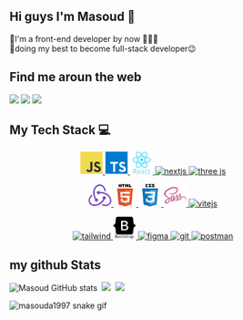 ## Hi guys I'm Masoud 👋
<div align="left">  
  <p>
    🔸I'm a front-end developer by now 👨🏽‍💻<br/>
    🔸doing my best to become full-stack developer😉
  </p>
</div>

## Find me aroun the web

<p align="left">
    <a href="https://www.linkedin.com/in/masoud-anaraki/"><img src="https://img.shields.io/badge/-Masoud Anaraki-0077B5?style=flat&logo=Linkedin&logoColor=white"/></a>
    <a href="mailto:masoud30376@gmail.com"><img src="https://img.shields.io/badge/-masoud30376@gmail.com-D14836?style=flat&logo=Gmail&logoColor=white"/></a>
    <a href="https://stackoverflow.com/users/13231610/masoud-anaraki"><img src="https://img.shields.io/badge/-Masoud%20Anaraki-000000?style=flat&logo=stackoverflow"/></a>
</p>

 ## My Tech Stack 💻
<div> 
  <p align="center"> 
   <a href="https://developer.mozilla.org/en-US/docs/Web/JavaScript" target="_blank" rel="noreferrer"> 
     <img src="https://raw.githubusercontent.com/devicons/devicon/master/icons/javascript/javascript-original.svg" alt="javascript" width="40" height="40"/>
   </a>
   <a href="https://www.typescriptlang.org/" target="_blank" rel="noreferrer"> 
     <img src="https://raw.githubusercontent.com/devicons/devicon/master/icons/typescript/typescript-original.svg" alt="typescript" width="40" height="40"/>
   </a>
   <a href="https://reactjs.org/" target="_blank" rel="noreferrer">
     <img src="https://raw.githubusercontent.com/devicons/devicon/master/icons/react/react-original-wordmark.svg" alt="react" width="40" height="40"/> 
   </a>  
   <a href="https://nextjs.org/" target="_blank" rel="noreferrer">
     <img src="https://d2nir1j4sou8ez.cloudfront.net/wp-content/uploads/2021/12/nextjs-boilerplate-logo.png" alt="nextjs" width="40" height="40"/> 
   </a>
   <a href="https://threejs.org/" target="_blank" rel="noreferrer"> 
     <img src="https://global.discourse-cdn.com/standard17/uploads/threejs/original/2X/e/e4f86d2200d2d35c30f7b1494e96b9595ebc2751.png" alt="three js" width="40" height="40"/> 
   </a> 
  </p>
   <p align="center">
    <a href="https://redux.js.org" target="_blank" rel="noreferrer"> 
    <img src="https://raw.githubusercontent.com/devicons/devicon/master/icons/redux/redux-original.svg" alt="redux" width="40" height="40"/> 
    </a> 
    <a href="https://www.w3.org/html/" target="_blank" rel="noreferrer"> 
      <img src="https://raw.githubusercontent.com/devicons/devicon/master/icons/html5/html5-original-wordmark.svg" alt="html5" width="40" height="40"/> 
    </a> 
    <a href="https://www.w3schools.com/css/" target="_blank" rel="noreferrer"> 
      <img src="https://raw.githubusercontent.com/devicons/devicon/master/icons/css3/css3-original-wordmark.svg" alt="css3" width="40" height="40"/> 
    </a>
    <a href="https://sass-lang.com" target="_blank" rel="noreferrer">
      <img src="https://raw.githubusercontent.com/devicons/devicon/master/icons/sass/sass-original.svg" alt="sass" width="40" height="40"/> 
    </a>
    <a href="https://vitejs.dev/" target="_blank" rel="noreferrer"> 
      <img src="https://vitejs.dev/logo-with-shadow.png" alt="vitejs" width="40" height="40"/> 
    </a>
  </p>
  <p align="center">
     <a href="https://tailwindcss.com/" target="_blank" rel="noreferrer">
    <img src="https://www.vectorlogo.zone/logos/tailwindcss/tailwindcss-icon.svg" alt="tailwind" width="40" height="40"/>
    </a> 
    <a href="https://getbootstrap.com" target="_blank" rel="noreferrer"> 
      <img src="https://raw.githubusercontent.com/devicons/devicon/master/icons/bootstrap/bootstrap-plain-wordmark.svg" alt="bootstrap" width="40" height="40"/>
    </a> 
    <a href="https://www.figma.com/" target="_blank" rel="noreferrer"> 
      <img src="https://www.vectorlogo.zone/logos/figma/figma-icon.svg" alt="figma" width="40" height="40"/> 
    </a>
    <a href="https://git-scm.com/" target="_blank" rel="noreferrer"> 
      <img src="https://www.vectorlogo.zone/logos/git-scm/git-scm-icon.svg" alt="git" width="40" height="40"/>
    </a>  
     <a href="https://postman.com" target="_blank" rel="noreferrer"> 
      <img src="https://www.vectorlogo.zone/logos/getpostman/getpostman-icon.svg" alt="postman" width="40" height="40"/> 
    </a>
  </p>  
</div>

 <!--  <&theme=monokai> -->
 ## my github Stats
<p align="left">
  <img src="https://github-readme-stats.vercel.app/api?username=masouda1997&show_icons=true&include_all_commits=true" alt="Masoud GitHub stats" />&nbsp;
  <img src="https://github-readme-streak-stats.herokuapp.com/?user=masouda1997"/>&nbsp;
  <img src="https://github-readme-stats.vercel.app/api/top-langs/?username=masouda1997&layout=compact&langs_count=12"/> 
</p>

![masouda1997 snake gif](https://github.com/masouda1997/masouda1997/output/github-contribution-grid-snake.svg)
<!--
**masouda1997/masouda1997** is a ✨ _special_ ✨ repository because its `README.md` (this file) appears on your GitHub profile.
